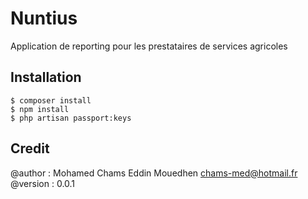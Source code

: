 # Nuntius

Application de reporting pour les prestataires de services agricoles

## Installation

```
$ composer install
$ npm install
$ php artisan passport:keys
```
## Credit

@author : Mohamed Chams Eddin Mouedhen <chams-med@hotmail.fr>
@version : 0.0.1

